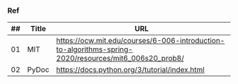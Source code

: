 ### Ref

| ## | Title | URL |
|----|-------|-----------|
| 01 | MIT   | https://ocw.mit.edu/courses/6-006-introduction-to-algorithms-spring-2020/resources/mit6_006s20_prob8/ |
| 02 | PyDoc | https://docs.python.org/3/tutorial/index.html |